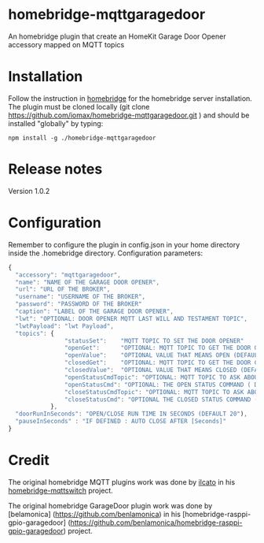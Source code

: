 # homebridge-mqttgaragedoor
An homebridge plugin that create an HomeKit Garage Door Opener accessory mapped on MQTT topics

# Installation
Follow the instruction in [homebridge](https://www.npmjs.com/package/homebridge) for the homebridge server installation.
The plugin must be cloned locally (git clone https://github.com/iomax/homebridge-mqttgaragedoor.git ) and should be installed "globally" by typing:

    npm install -g ./homebridge-mqttgaragedoor
   
# Release notes
Version 1.0.2

# Configuration
Remember to configure the plugin in config.json in your home directory inside the .homebridge directory. Configuration parameters:
```javascript
{
  "accessory": "mqttgaragedoor",
  "name": "NAME OF THE GARAGE DOOR OPENER",
  "url": "URL OF THE BROKER",
  "username": "USERNAME OF THE BROKER",
  "password": "PASSWORD OF THE BROKER"
  "caption": "LABEL OF THE GARAGE DOOR OPENER",
  "lwt": "OPTIONAL: DOOR OPENER MQTT LAST WILL AND TESTAMENT TOPIC",
  "lwtPayload": "lwt Payload",
  "topics": {
                "statusSet":    "MQTT TOPIC TO SET THE DOOR OPENER"
                "openGet":      "OPTIONAL: MQTT TOPIC TO GET THE DOOR OPEN STATUS",
                "openValue":    "OPTIONAL VALUE THAT MEANS OPEN (DEFAULT true)"
                "closedGet":    "OPTIONAL: MQTT TOPIC TO GET THE DOOR CLOSED STATUS",
                "closedValue":  "OPTIONAL VALUE THAT MEANS CLOSED (DEFAULT true)"
                "openStatusCmdTopic": "OPTIONAL: MQTT TOPIC TO ASK ABOUT THE OPEN STATUS",
                "openStatusCmd": "OPTIONAL: THE OPEN STATUS COMMAND ( DEFAULT "")",
                "closeStatusCmdTopic": "OPTIONAL: MQTT TOPIC TO ASK ABOUT THE CLOSED STATUS",
                "closeStatusCmd": "OPTIONAL THE CLOSED STATUS COMMAND (DEFAULT "")",
            },
  "doorRunInSeconds": "OPEN/CLOSE RUN TIME IN SECONDS (DEFAULT 20"),
  "pauseInSeconds" : "IF DEFINED : AUTO CLOSE AFTER [Seconds]"
}
```

# Credit

The original homebridge MQTT plugins work was done by [ilcato](https://github.com/ilcato) in his [homebridge-mqttswitch](https://github.com/ilcato/homebridge-mqttswitch) project.

The original homebridge GarageDoor plugin work was done by [belamonica] (https://github.com/benlamonica) in his [homebridge-rasppi-gpio-garagedoor] (https://github.com/benlamonica/homebridge-rasppi-gpio-garagedoor) project.


